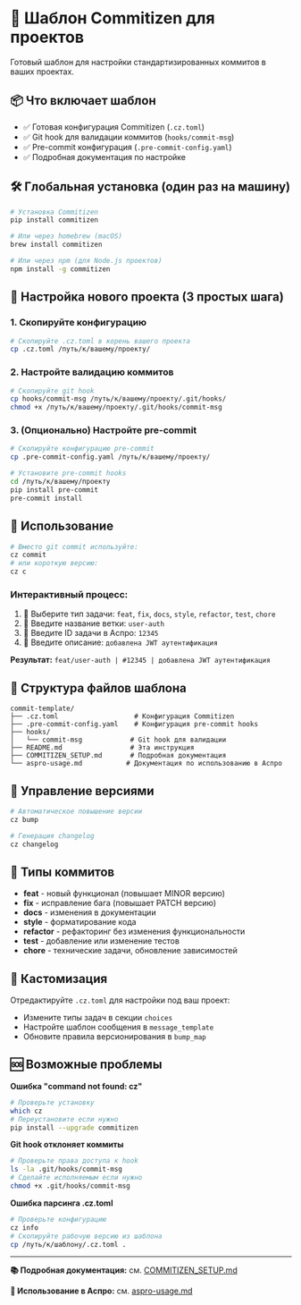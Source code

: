 # 🚀 Шаблон Commitizen для проектов

Готовый шаблон для настройки стандартизированных коммитов в ваших проектах.

## 📦 Что включает шаблон

- ✅ Готовая конфигурация Commitizen (`.cz.toml`)
- ✅ Git hook для валидации коммитов (`hooks/commit-msg`)
- ✅ Pre-commit конфигурация (`.pre-commit-config.yaml`)
- ✅ Подробная документация по настройке

## 🛠️ Глобальная установка (один раз на машину)

```bash
# Установка Commitizen
pip install commitizen

# Или через homebrew (macOS)
brew install commitizen

# Или через npm (для Node.js проектов)
npm install -g commitizen
```

## 🎯 Настройка нового проекта (3 простых шага)

### 1. Скопируйте конфигурацию
```bash
# Скопируйте .cz.toml в корень вашего проекта
cp .cz.toml /путь/к/вашему/проекту/
```

### 2. Настройте валидацию коммитов
```bash
# Скопируйте git hook
cp hooks/commit-msg /путь/к/вашему/проекту/.git/hooks/
chmod +x /путь/к/вашему/проекту/.git/hooks/commit-msg
```

### 3. (Опционально) Настройте pre-commit
```bash
# Скопируйте конфигурацию pre-commit
cp .pre-commit-config.yaml /путь/к/вашему/проекту/

# Установите pre-commit hooks
cd /путь/к/вашему/проекту
pip install pre-commit
pre-commit install
```

## 🚀 Использование

```bash
# Вместо git commit используйте:
cz commit
# или короткую версию:
cz c
```

### Интерактивный процесс:
1. 🎯 Выберите тип задачи: `feat`, `fix`, `docs`, `style`, `refactor`, `test`, `chore`
2. 🌿 Введите название ветки: `user-auth`
3. 🔢 Введите ID задачи в Аспро: `12345`
4. 📝 Введите описание: `добавлена JWT аутентификация`

**Результат:** `feat/user-auth | #12345 | добавлена JWT аутентификация`

## 📁 Структура файлов шаблона

```
commit-template/
├── .cz.toml                   # Конфигурация Commitizen
├── .pre-commit-config.yaml    # Конфигурация pre-commit hooks
├── hooks/
│   └── commit-msg            # Git hook для валидации
├── README.md                 # Эта инструкция
├── COMMITIZEN_SETUP.md       # Подробная документация
└── aspro-usage.md           # Документация по использованию в Аспро
```

## 🔧 Управление версиями

```bash
# Автоматическое повышение версии
cz bump

# Генерация changelog
cz changelog
```

## 📝 Типы коммитов

- **feat** - новый функционал (повышает MINOR версию)
- **fix** - исправление бага (повышает PATCH версию)  
- **docs** - изменения в документации
- **style** - форматирование кода
- **refactor** - рефакторинг без изменения функциональности
- **test** - добавление или изменение тестов
- **chore** - технические задачи, обновление зависимостей

## 🎨 Кастомизация

Отредактируйте `.cz.toml` для настройки под ваш проект:
- Измените типы задач в секции `choices`
- Настройте шаблон сообщения в `message_template`
- Обновите правила версионирования в `bump_map`

## 🆘 Возможные проблемы

**Ошибка "command not found: cz"**
```bash
# Проверьте установку
which cz
# Переустановите если нужно
pip install --upgrade commitizen
```

**Git hook отклоняет коммиты**
```bash
# Проверьте права доступа к hook
ls -la .git/hooks/commit-msg
# Сделайте исполняемым если нужно  
chmod +x .git/hooks/commit-msg
```

**Ошибка парсинга .cz.toml**
```bash
# Проверьте конфигурацию
cz info
# Скопируйте рабочую версию из шаблона
cp /путь/к/шаблону/.cz.toml .
```

---

**📚 Подробная документация:** см. [COMMITIZEN_SETUP.md](./COMMITIZEN_SETUP.md)

**🏢 Использование в Аспро:** см. [aspro-usage.md](./aspro-usage.md) 